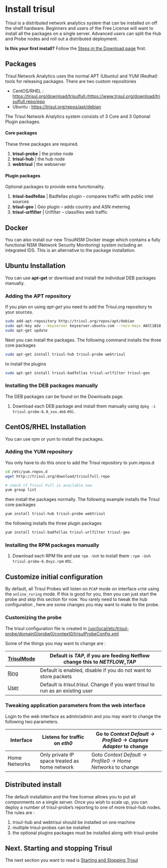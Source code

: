 # Install trisul

Trisul is a distributed network analytics system that can be installed on off the shelf hardware. Beginners and users of the Free License will want to install all the packages on a single server. Advanced users can split the Hub and Probe nodes and roll out a distributed deployment.

**Is this your first install?** Follow the [Steps in the Download page](https://trisul.org/download) first.

## Packages

Trisul Network Analytics uses the normal APT (Ubuntu) and YUM (Redhat) tools for releasing packages. There are two custom repositories

- CentOS/RHEL : https://trisul.org/download/trisulfull.rhttps://www.trisul.org/download/trisulfull.repo/epo
- Ubuntu : https://trisul.org/repos/apt/debian

The Trisul Network Analytics system consists of 3 Core and 3 Optional Plugin packages.

#### Core packages

These three packages are required.

1. **trisul-probe** | the probe node
2. **trisul-hub** | the hub node
3. **webtrisul** | the webserver

#### Plugin packages

Optional packages to provide extra functionality.

1. **trisul-badfellas** | Badfellas plugin – compares traffic with public intel sources
2. **trisul-geo** | Geo plugin – adds country and ASN metering
3. **trisul-urlfilter** | Urlfilter – classifies web traffic

## Docker

You can also install our new TrisulNSM Docker image which contains a fully functional NSM (Network Security Monitoring) system including an integrated IDS. This is an alternative to the package installation.

## Ubuntu Installation

You can use **apt-get** or download and install the individual DEB packages manually.

### Adding the APT repository

If you plan on using *apt-get* you need to add the Trisul.org repository to your sources.

```bash
sudo add-apt-repository http://trisul.org/repos/apt/debian 
sudo apt-key adv --keyserver keyserver.ubuntu.com --recv-keys A6CC1B18
sudo apt-get update
```

Next you can install the packages. The following command installs the three core packages

```bash
sudo apt-get install trisul-hub trisul-probe webtrisul
```

to install the plugins

```bash
sudo apt-get install trisul-badfellas trisul-urlfilter trisul-geo
```

### Installing the DEB packages manually

The DEB packages can be found on the Downloads page.

1. Download each DEB package and install them manually using `dpkg -i trisul-probe-6.0_xxx.deb` etc.

## CentOS/RHEL Installation

You can use rpm or yum to install the packages.

### Adding the YUM repository

You only have to do this once to add the Trisul repository to yum.repos.d

```bash
cd /etc/yum.repos.d
wget http://trisul.org/download/trisulfull.repo

# check if Trisul Full is available now
yum group list
```

then install the packages normally. The following example installs the Trisul core packages

```bash
yum install trisul-hub trisul-probe webtrisul
```

the following installs the three plugin packages

```bash
yum install trisul-badfellas trisul-urlfilter trisul-geo
```

### Installing the RPM packages manually

1. Download each RPM file and use `rpm -Uvh` to install them : `rpm -Uvh trisul-probe-6.0xyz.rpm` etc.

## Customize initial configuration

By default, all Trisul Probes will listen on `PCAP` mode on interface `eth0` using the `online_rxring` mode. If this is good for you, then you can just start the probe and skip this section for now. You rarely need to tweak the hub configuration , here are some changes you may want to make to the probe.

### Customizing the probe

The trisul configuration file is created in [/usr/local/etc/trisul-probe/domain0/probe0/context0/trisulProbeConfig.xml](https://trisul.org/docs/ref/trisulconfig.html)

Some of the things you may want to change are :

| [TrisulMode](https://trisul.org/docs/ref/trisulconfig.html#app) | Default is *TAP*, if you are feeding Netflow change this to *NETFLOW_TAP*        |
| --------------------------------------------------------------- | -------------------------------------------------------------------------------- |
| [Ring](/docs/ref/trisulProbe-config#ring )                      | Default is enabled, disable if you do not want to store packets                  |
| [User](/docs/ref/trisulProbe-config#app )                       | Default is *trisul.trisul*. Change if you want trisul to run as an existing user |

### Tweaking application parameters from the web interface

Login to the web interface as admin/admin and you may want to change the following two parameters.

| Interface     | Listens for traffic on *eth0*                 | Go to *Context Default → Profile0 → Capture Adapter* to change |
| ------------- | --------------------------------------------- | -------------------------------------------------------------- |
| Home Networks | Only private IP space treated as home network | Goto *Context Default → Profile0 → Home Networks* to change    |

## Distributed install

The default installation and the free license allows you to put all componments on a single server. Once you wish to scale up, you can deploy a number of trisul-probe’s reporting to one of more trisul-hub nodes. The rules are :

1. trisul-hub and webtrisul should be installed on one machine
2. multiple trisul-probes can be installed
3. the optional plugins packages must be installed along with trisul-probe

## Next. Starting and stopping Trisul

The next section you want to read is [Starting and Stopping Trisul](/docs/ug/install/stopstart )
